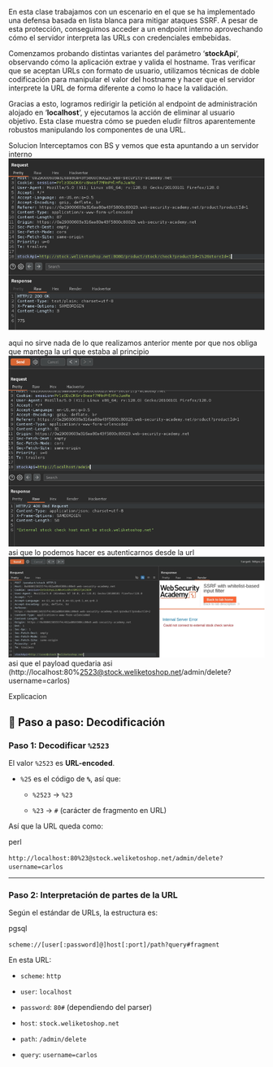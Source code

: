En esta clase trabajamos con un escenario en el que se ha implementado una defensa basada en lista blanca para mitigar ataques SSRF. A pesar de esta protección, conseguimos acceder a un endpoint interno aprovechando cómo el servidor interpreta las URLs con credenciales embebidas.

Comenzamos probando distintas variantes del parámetro ‘**stockApi**‘, observando cómo la aplicación extrae y valida el hostname. Tras verificar que se aceptan URLs con formato de usuario, utilizamos técnicas de doble codificación para manipular el valor del hostname y hacer que el servidor interprete la URL de forma diferente a como lo hace la validación.

Gracias a esto, logramos redirigir la petición al endpoint de administración alojado en ‘**localhost**‘, y ejecutamos la acción de eliminar al usuario objetivo. Esta clase muestra cómo se pueden eludir filtros aparentemente robustos manipulando los componentes de una URL.

Solucion
Interceptamos con BS y vemos que esta apuntando a un servidor interno
![Pasted_image_20250804204207.png](/Imagenes/Pasted_image_20250804204207.png)

aqui no sirve nada de lo que realizamos anterior mente por que nos obliga que mantega la url que estaba al principio
![Pasted_image_20250804204424.png](/Imagenes/Pasted_image_20250804204424.png)
asi que lo podemos hacer es autenticarnos desde la url
![Pasted_image_20250804204751.png](/Imagenes/Pasted_image_20250804204751.png)
asi que el payload quedaria asi (http://localhost:80%2523@stock.weliketoshop.net/admin/delete?username=carlos)

Explicacion
## 🧩 Paso a paso: Decodificación

### Paso 1: Decodificar `%2523`

El valor `%2523` es **URL-encoded**.

- `%25` es el código de **`%`**, así que:
    
    - `%2523` → `%23`
        
    - `%23` → `#` (carácter de fragmento en URL)
        

Así que la URL queda como:

perl

`http://localhost:80%23@stock.weliketoshop.net/admin/delete?username=carlos`

---

### Paso 2: Interpretación de partes de la URL

Según el estándar de URLs, la estructura es:

pgsql

`scheme://[user[:password]@]host[:port]/path?query#fragment`

En esta URL:

- `scheme`: `http`
    
- `user`: `localhost`
    
- `password`: `80#` (dependiendo del parser)
    
- `host`: `stock.weliketoshop.net`
    
- `path`: `/admin/delete`
    
- `query`: `username=carlos`

